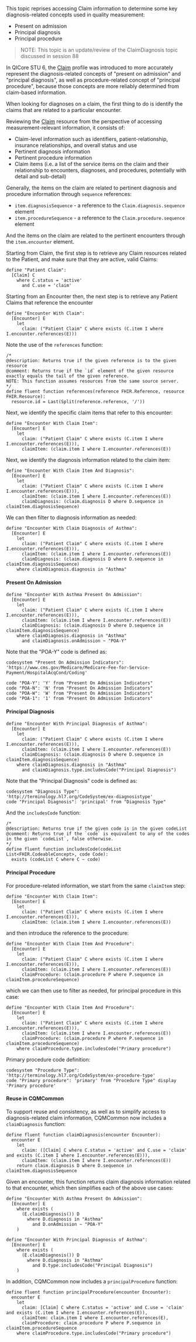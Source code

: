 This topic reprises accessing Claim information to determine some key diagnosis-related concepts used in quality measurement:

* Present on admission
* Principal diagnosis
* Principal procedure

> NOTE: This topic is an update/review of the ClaimDiagnosis topic discussed in session 88

In QICore STU 6, the [Claim](https://hl7.org/fhir/us/qicore/StructureDefinition-qicore-claim.html) profile was introduced to more accurately represent the diagnosis-related concepts of "present on admission" and "principal diagnosis", as well as procedure-related concept of "principal procedure", because those concepts are more reliably determined from claim-based information.

When looking for diagnoses on a claim, the first thing to do is identify the claims that are related to a particular encounter.

Reviewing the [Claim](http://hl7.org/fhir/R4/claim.html) resource from the perspective of accessing measurement-relevant information, it consists of:

* Claim-level information such as identifiers, patient-relationship, insurance relationships, and overall status and use
* Pertinent diagnosis information
* Pertinent procedure information
* Claim items (i.e. a list of the service items on the claim and their relationship to encounters, diagnoses, and procedures, potentially with detail and sub-detail)

Generally, the items on the claim are related to pertinent diagnosis and procedure information through `sequence` references:

* `item.diagnosisSequence` - a reference to the `Claim.diagnosis.sequence` element
* `item.procedureSequence` - a reference to the `Claim.procedure.sequence` element

And the items on the claim are related to the pertinent encounters through the `item.encounter` element.

Starting from Claim, the first step is to retrieve any Claim resources related to the Patient, and make sure that they are active, valid Claims:

```cql
define "Patient Claim":
  [Claim] C
    where C.status = 'active'
      and C.use = 'claim'
```

Starting from an Encounter then, the next step is to retrieve any Patient Claims that reference the encounter

```cql
define "Encounter With Claim":
  [Encounter] E
    let
      claim: ("Patient Claim" C where exists (C.item I where I.encounter.references(E)))
```

Note the use of the `references` function:

```cql
/*
@description: Returns true if the given reference is to the given resource
@comment: Returns true if the `id` element of the given resource exactly equals the tail of the given reference.
NOTE: This function assumes resources from the same source server.
*/
define fluent function references(reference FHIR.Reference, resource FHIR.Resource):
  resource.id = Last(Split(reference.reference, '/'))  
```

Next, we identify the specific claim items that refer to this encounter:

```cql
define "Encounter With Claim Item":
  [Encounter] E
    let
      claim: ("Patient Claim" C where exists (C.item I where I.encounter.references(E))),
      claimItem: (claim.item I where I.encounter.references(E))
```

Next, we identify the diagnosis information related to the claim item:

```cql
define "Encounter With Claim Item And Diagnosis":
  [Encounter] E
    let
      claim: ("Patient Claim" C where exists (C.item I where I.encounter.references(E))),
      claimItem: (claim.item I where I.encounter.references(E))
      claimDiagnosis: (claim.diagnosis D where D.sequence in claimItem.diagnosisSequence)
```

We can then filter to diagnosis information as needed:

```cql
define "Encounter With Claim Diagnosis of Asthma":
  [Encounter] E
    let
      claim: ("Patient Claim" C where exists (C.item I where I.encounter.references(E))),
      claimItem: (claim.item I where I.encounter.references(E))
      claimDiagnosis: (claim.diagnosis D where D.sequence in claimItem.diagnosisSequence)
    where claimDiagnosis.diagnosis in "Asthma"
```

#### Present On Admission

```cql
define "Encounter With Asthma Present On Admission":
  [Encounter] E
    let
      claim: ("Patient Claim" C where exists (C.item I where I.encounter.references(E))),
      claimItem: (claim.item I where I.encounter.references(E))
      claimDiagnosis: (claim.diagnosis D where D.sequence in claimItem.diagnosisSequence)
    where claimDiagnosis.diagnosis in "Asthma"
      and claimDiagnosis.onAdmission ~ "POA-Y"
```

Note that the "POA-Y" code is defined as:

```cql
codesystem "Present On Admission Indicators": 'https://www.cms.gov/Medicare/Medicare-Fee-for-Service-Payment/HospitalAcqCond/Coding'

code "POA-Y": 'Y' from "Present On Admission Indicators"
code "POA-N": 'N' from "Present On Admission Indicators"
code "POA-W": 'W' from "Present On Admission Indicators"
code "POA-1": '1' from "Present On Admission Indicators"
```

#### Principal Diagnosis

```cql
define "Encounter With Principal Diagnosis of Asthma":
  [Encounter] E
    let
      claim: ("Patient Claim" C where exists (C.item I where I.encounter.references(E))),
      claimItem: (claim.item I where I.encounter.references(E))
      claimDiagnosis: (claim.diagnosis D where D.sequence in claimItem.diagnosisSequence)
    where claimDiagnosis.diagnosis in "Asthma"
      and claimDiagnosis.type.includesCode("Principal Diagnosis")
```

Note that the "Principal Diagnosis" code is defined as:

```cql
codesystem "Diagnosis Type": 'http://terminology.hl7.org/CodeSystem/ex-diagnosistype'
code "Principal Diagnosis": 'principal' from "Diagnosis Type"
```

And the `includesCode` function:

```cql
/*
@description: Returns true if the given code is in the given codeList
@comment: Returns true if the `code` is equivalent to any of the codes in the given `codeList`, false otherwise.
*/
define fluent function includesCode(codeList List<FHIR.CodeableConcept>, code Code):
  exists (codeList C where C ~ code)
```

#### Principal Procedure

For procedure-related information, we start from the same `claimItem` step:

```cql
define "Encounter With Claim Item":
  [Encounter] E
    let
      claim: ("Patient Claim" C where exists (C.item I where I.encounter.references(E))),
      claimItem: (claim.item I where I.encounter.references(E))
```

and then introduce the reference to the procedure:

```cql
define "Encounter With Claim Item And Procedure":
  [Encounter] E
    let
      claim: ("Patient Claim" C where exists (C.item I where I.encounter.references(E))),
      claimItem: (claim.item I where I.encounter.references(E))
      claimProcedure: (claim.procedure P where P.sequence in claimItem.procedureSequence)
```

which we can then use to filter as needed, for principal procedure in this case:

```cql
define "Encounter With Claim Item And Procedure":
  [Encounter] E
    let
      claim: ("Patient Claim" C where exists (C.item I where I.encounter.references(E))),
      claimItem: (claim.item I where I.encounter.references(E))
      claimProcedure: (claim.procedure P where P.sequence in claimItem.procedureSequence)
    where claimProcedure.type.includesCode("Primary procedure")
```

Primary procedure code definition:

```cql
codesystem "Procedure Type": 'http://terminology.hl7.org/CodeSystem/ex-procedure-type'
code "Primary procedure": 'primary' from "Procedure Type" display 'Primary procedure'
```

#### Reuse in CQMCommon

To support reuse and consistency, as well as to simplify access to diagnosis-related claim information, CQMCommon now includes a `claimDiagnosis` function:

```cql
define fluent function claimDiagnosis(encounter Encounter):
  encounter E
    let 
      claim: ([Claim] C where C.status = 'active' and C.use = 'claim' and exists (C.item I where I.encounter.references(E))),
      claimItem: (claim.item I where I.encounter.references(E))
    return claim.diagnosis D where D.sequence in claimItem.diagnosisSequence
```

Given an encounter, this function returns claim diagnosis information related to that encounter, which then simplifies each of the above use cases:

```
define "Encounter With Asthma Present On Admission":
  [Encounter] E
    where exists (
      (E.claimDiagnosis()) D
        where D.diagnosis in "Asthma"
          and D.onAdmission ~ "POA-Y"
    )

define "Encounter With Principal Diagnosis of Asthma":
  [Encounter] E
    where exists (
      (E.claimDiagnosis()) D
        where D.diagnosis in "Asthma"
          and D.type.includesCode("Principal Diagnosis")
    )
```    

In addition, CQMCommon now includes a `principalProcedure` function:

```cql
define fluent function principalProcedure(encounter Encounter):  	  
  encounter E
    let 
      claim: [Claim] C where C.status = 'active' and C.use = 'claim' and exists (C.item I where I.encounter.references(E)),
      claimItem: claim.item I where I.encounter.references(E),
      claimProcedure: claim.procedure P where P.sequence in claimItem.procedureSequence
    where claimProcedure.type.includesCode("Primary procedure")
```

